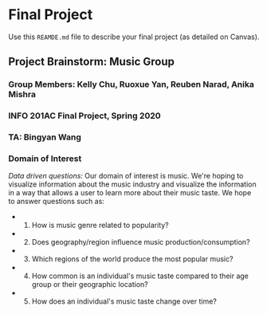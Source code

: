 # Final Project
Use this `REAMDE.md` file to describe your final project (as detailed on Canvas).

## Project Brainstorm: Music Group
### Group Members: Kelly Chu, Ruoxue Yan, Reuben Narad, Anika Mishra
### INFO 201AC Final Project, Spring 2020
### TA: Bingyan Wang

### Domain of Interest

_Data driven questions:_
Our domain of interest is music. We're hoping to visualize information
about the music industry and visualize the information in a way that
allows a user to learn more about their music taste. We hope to answer
questions such as: 
- 1. How is music genre related to popularity?
- 2. Does geography/region influence music production/consumption?
- 3. Which regions of the world produce the most popular music?
- 4. How common is an individual's music taste compared to their age
    group or their geographic location?
- 5. How does an individual's music taste change over time?